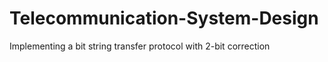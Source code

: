 # Telecommunication-System-Design
Implementing a bit string transfer protocol with 2-bit correction
